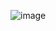 ![image](https://github.com/timmPrice/.dotfiles/assets/93363516/4fd7bda8-150a-4a0a-8728-0fd05af0a3c7)
